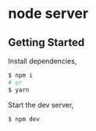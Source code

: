 # node server

## Getting Started

Install dependencies,

```bash
$ npm i
# or
$ yarn 
```

Start the dev server,

```bash
$ npm dev
```
